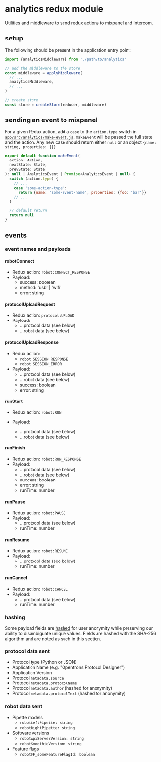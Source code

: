 # analytics redux module

Utilities and middleware to send redux actions to mixpanel and Intercom.

## setup

The following should be present in the application entry point:

```js
import {analyticsMiddleware} from './path/to/analytics'

// add the middleware to the store
const middleware = applyMiddleware(
  // ...
  analyticsMiddleware,
  // ...
)

// create store
const store = createStore(reducer, middleware)
```

## sending an event to mixpanel

For a given Redux action, add a `case` to the `action.type` switch in [`app/src/analytics/make-event.js`](./make-event.js). `makeEvent` will be passed the full state and the action. Any new case should return either `null` or an object `{name: string, properties: {}}`

```js
export default function makeEvent(
  action: Action,
  nextState: State,
  prevState: State
): null | AnalyticsEvent | Promise<AnalyticsEvent | null> {
  switch (action.type) {
    // ...
    case 'some-action-type':
      return {name: 'some-event-name', properties: {foo: 'bar'}}
    // ...
  }

  // default return
  return null
}
```

## events

### event names and payloads

#### robotConnect

- Redux action: `robot:CONNECT_RESPONSE`
- Payload:
  - success: boolean
  - method: 'usb' | 'wifi'
  - error: string

#### protocolUploadRequest

- Redux action: `protocol:UPLOAD`
- Payload:
  - ...protocol data (see below)
  - ...robot data (see below)

#### protocolUploadResponse

- Redux action:
  - `robot:SESSION_RESPONSE`
  - `robot:SESSION_ERROR`
- Payload:
  - ...protocol data (see below)
  - ...robot data (see below)
  - success: boolean
  - error: string

#### runStart

- Redux action: `robot:RUN`
- Payload:

  - ...protocol data (see below)
  - ...robot data (see below)

#### runFinish

- Redux action: `robot:RUN_RESPONSE`
- Payload:
  - ...protocol data (see below)
  - ...robot data (see below)
  - success: boolean
  - error: string
  - runTime: number

#### runPause

- Redux action: `robot:PAUSE`
- Payload:
  - ...protocol data (see below)
  - runTime: number

#### runResume

- Redux action: `robot:RESUME`
- Payload:
  - ...protocol data (see below)
  - runTime: number

#### runCancel

- Redux action: `robot:CANCEL`
- Payload:
  - ...protocol data (see below)
  - runTime: number

### hashing

Some payload fields are [hashed][] for user anonymity while preserving our ability to disambiguate unique values. Fields are hashed with the SHA-256 algorithm and are noted as such in this section.

### protocol data sent

- Protocol type (Python or JSON)
- Application Name (e.g. "Opentrons Protocol Designer")
- Application Version
- Protocol `metadata.source`
- Protocol `metadata.protocolName`
- Protocol `metadata.author` (hashed for anonymity)
- Protocol `metadata.protocolText` (hashed for anonymity)

### robot data sent

- Pipette models
  - `robotLeftPipette: string`
  - `robotRightPipette: string`
- Software versions
  - `robotApiServerVersion: string`
  - `robotSmoothieVersion: string`
- Feature flags
  - `robotFF_someFeatureFlagId: boolean`

[hashed]: https://en.wikipedia.org/wiki/Hash_function

